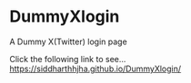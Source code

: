 # DummyXlogin
A Dummy X(Twitter) login page

Click the following link to see...
https://siddharthhjha.github.io/DummyXlogin/
